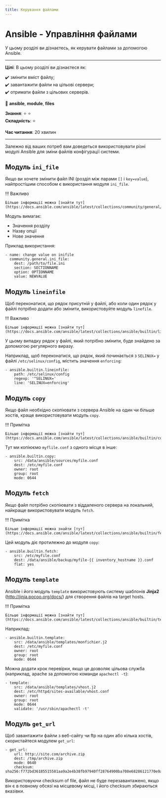 ```yaml
---
title: Керування файлами
---
```


# Ansible - Управління файлами

У цьому розділі ви дізнаєтесь, як керувати файлами за допомогою Ansible.

****

**Цілі**: В цьому розділі ви дізнаєтеся як:

:heavy_check_mark: змінити вміст файлу;       
:heavy_check_mark: завантажити файли на цільові сервери;   
:heavy_check_mark: отримати файли з цільових серверів.

:checkered_flag: **ansible**, **module**, **files**

**Знання**: :star: :star:     
**Складність**: :star:

**Час читання**: 20 хвилин

****

Залежно від ваших потреб вам доведеться використовувати різні модулі Ansible для зміни файлів конфігурації системи.

## Модуль `ini_file`

Якщо ви хочете змінити файл INI (розділ між парами `[]` і `key=value`), найпростішим способом є використання модуля `ini_file`.

!!! Важливо

    Більше інформації можна [знайти тут](https://docs.ansible.com/ansible/latest/collections/community/general/ini_file_module.html).

Модуль вимагає:

* Значення розділу
* Назву опції
* Нове значення

Приклад використання:

```
- name: change value on inifile
  community.general.ini_file:
    dest: /path/to/file.ini
    section: SECTIONNAME
    option: OPTIONNAME
    value: NEWVALUE
```

## Модуль `lineinfile`

Щоб переконатися, що рядок присутній у файлі, або коли один рядок у файлі потрібно додати або змінити, використовуйте модуль `linefile`.

!!! Важливо

    Більше інформації можна [знайти тут](https://docs.ansible.com/ansible/latest/collections/ansible/builtin/lineinfile_module.html).

У цьому випадку рядок у файлі, який потрібно змінити, буде знайдено за допомогою регулярного виразу.

Наприклад, щоб переконатися, що рядок, який починається з `SELINUX=` у файлі `/etc/selinux/config`, містить значення `enforcing`:

```
- ansible.builtin.lineinfile:
    path: /etc/selinux/config
    regexp: '^SELINUX='
    line: 'SELINUX=enforcing'
```

## Модуль `copy`

Якщо файл необхідно скопіювати з сервера Ansible на один чи більше хостів, краще використовувати модуль `copy`.

!!! Примітка

    Більше інформації можна [знайти тут](https://docs.ansible.com/ansible/latest/collections/ansible/builtin/copy_module.html).

Тут ми копіюємо `myflile.conf` з одного місця в інше:

```
- ansible.builtin.copy:
    src: /data/ansible/sources/myfile.conf
    dest: /etc/myfile.conf
    owner: root
    group: root
    mode: 0644
```

## Модуль `fetch`

Якщо файл потрібно скопіювати з віддаленого сервера на локальний, найкраще використовувати модуль `fetch`.

!!! Примітка

    Більше інформації можна знайти [тут](https://docs.ansible.com/ansible/latest/collections/ansible/builtin/fetch_module.html).

Цей модуль діє протилежно до модуля `copy`:

```
- ansible.builtin.fetch:
    src: /etc/myfile.conf
    dest: /data/ansible/backup/myfile-{{ inventory_hostname }}.conf
    flat: yes
```

## Модуль `template`

Ansible і його модуль `template` використовують систему шаблонів **Jinja2** (http://jinja.pocoo.org/docs/) для створення файлів на target hosts.

!!! Примітка

    Більше інформації можна [знайти тут](https://docs.ansible.com/ansible/latest/collections/ansible/builtin/template_module.html).

Наприклад:

```
- ansible.builtin.template:
    src: /data/ansible/templates/monfichier.j2
    dest: /etc/myfile.conf
    owner: root
    group: root
    mode: 0644
```

Можна додати крок перевірки, якщо це дозволяє цільова служба (наприклад, apache за допомогою команди `apachectl -t`):

```
- template:
    src: /data/ansible/templates/vhost.j2
    dest: /etc/httpd/sites-available/vhost.conf
    owner: root
    group: root
    mode: 0644
    validate: '/usr/sbin/apachectl -t'
```

## Модуль `get_url`

Щоб завантажити файли з веб-сайту чи ftp на один або кілька хостів, скористайтеся модулем `get_url`:

```
- get_url:
    url: http://site.com/archive.zip
    dest: /tmp/archive.zip
    mode: 0640
    checksum: sha256:f772bd36185515581aa9a2e4b38fb97940ff28764900ba708e68286121770e9a
```

Використовуючи checksum of file, файл не буде перезавантажено, якщо він є в повному обсязі на місцевому місці, і його checksum збираються вказівки.

